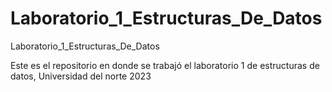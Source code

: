 # Laboratorio_1_Estructuras_De_Datos
Laboratorio_1_Estructuras_De_Datos
 
 Este es el repositorio en donde se trabajó el laboratorio 1 de estructuras de datos, Universidad del norte 2023
 
